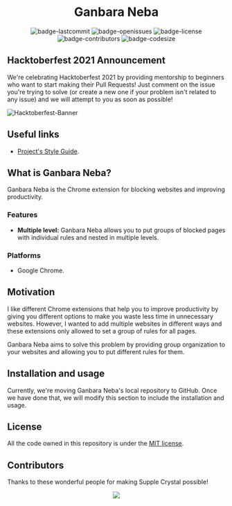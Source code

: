 <h1 align="center">Ganbara Neba</h1>

<p align="center">
  <img alt="badge-lastcommit" src="https://img.shields.io/github/last-commit/GaryNLOL/Ganbara-Neba?style=for-the-badge">
  <img alt="badge-openissues" src="https://img.shields.io/github/issues-raw/GaryNLOL/Ganbara-Neba?style=for-the-badge">
  <img alt="badge-license" src="https://img.shields.io/github/license/GaryNLOL/Ganbara-Neba?style=for-the-badge">
  <img alt="badge-contributors" src="https://img.shields.io/github/contributors/GaryNLOL/Ganbara-Neba?style=for-the-badge">
  <img alt="badge-codesize" src="https://img.shields.io/github/languages/code-size/GaryNLOL/Ganbara-Neba?style=for-the-badge">
</p>

## Hacktoberfest 2021 Announcement
We're celebrating Hacktoberfest 2021 by providing mentorship to beginners who want to start making their Pull Requests! Just comment on the issue you're trying to solve (or create a new one if your problem isn't related to any issue) and we will attempt to you as soon as possible!

![Hacktoberfest-Banner](https://camo.githubusercontent.com/5a8d352f17e028b08d7afe24eeb3293740bf399826ee1e3726dbae93d685c2b7/68747470733a2f2f6861636b746f626572666573742e6469676974616c6f6365616e2e636f6d2f5f6e7578742f696d672f6c6f676f2d6861636b746f626572666573742d66756c6c2e663432653362312e737667)

## Useful links
- [Project's Style Guide](https://github.com/GaryNLOL/Style-Guides/).

## What is Ganbara Neba?
Ganbara Neba is the Chrome extension for blocking websites and improving productivity.

### Features
- **Multiple level:** Ganbara Neba allows you to put groups of blocked pages with individual rules and nested in multiple levels.

### Platforms
- Google Chrome.

## Motivation
I like different Chrome extensions that help you to improve productivity by giving you different options to make you waste less time in unnecessary websites. However, I wanted to add multiple websites in different ways and these extensions only allowed to set a group of rules for all pages.

Ganbara Neba aims to solve this problem by providing group organization to your websites and allowing you to put different rules for them.

## Installation and usage
Currently, we're moving Ganbara Neba's local repository to GitHub. Once we have done that, we will modify this section to include the installation and usage.

## License
All the code owned in this repository is under the [MIT license](https://github.com/GaryNLOL/Supple-Crystal/blob/main/LICENSE).

## Contributors
Thanks to these wonderful people for making Supple Crystal possible!

<p align="center"><a href="https://github.com/GaryNLOL/Ganbara-Neba/graphs/contributors"><img src="https://contrib.rocks/image?repo=GaryNLOL/Ganbara-Neba" /></a></p>
